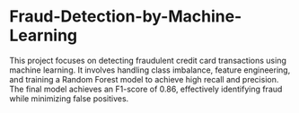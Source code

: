 # Fraud-Detection-by-Machine-Learning
This project focuses on detecting fraudulent credit card transactions using machine learning. It involves handling class imbalance, feature engineering, and training a Random Forest model to achieve high recall and precision. The final model achieves an F1-score of 0.86, effectively identifying fraud while minimizing false positives.
